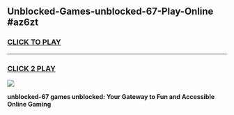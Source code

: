 
## Unblocked-Games-unblocked-67-Play-Online #az6zt
<h3>
<a href="https://news.freeplayer.one?title=unblocked-67&ref=3">CLICK TO PLAY</a></h3>
<hr>

<h3>
<a href="https://news.freeplayer.one?title=unblocked-67&ref=3">CLICK 2 PLAY</a>
  
</h3>

<a href="https://news.freeplayer.one?title=unblocked-67&ref=3"><img src="https://clearcache.store/games.png"></a>


**unblocked-67 games unblocked: Your Gateway to Fun and Accessible Online Gaming**
